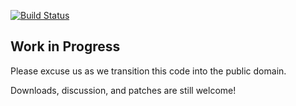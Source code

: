 [![Build Status](https://travis-ci.org/nickmillerop/pupmod-simp-xinetd.svg)](https://travis-ci.org/nickmillerop/pupmod-simp-xinetd)

## Work in Progress

Please excuse us as we transition this code into the public domain.

Downloads, discussion, and patches are still welcome!
